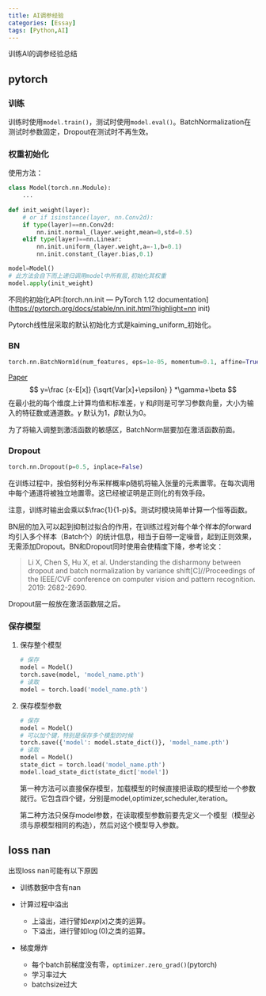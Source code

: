 ```yaml
---
title: AI调参经验
categories: [Essay]
tags: [Python,AI]
---
```


训练AI的调参经验总结

<!--more-->

## pytorch

### 训练

训练时使用`model.train()`，测试时使用`model.eval()`。BatchNormalization在测试时参数固定，Dropout在测试时不再生效。

### 权重初始化

使用方法：

```python
class Model(torch.nn.Module):
    ...
    
def init_weight(layer):
    # or if isinstance(layer, nn.Conv2d):
    if type(layer)==nn.Conv2d:
        nn.init.normal_(layer.weight,mean=0,std=0.5)
    elif type(layer)==nn.Linear:
        nn.init.uniform_(layer.weight,a=-1,b=0.1)
        nn.init.constant_(layer.bias,0.1)

model=Model()
# 此方法会自下而上递归调用model中所有层,初始化其权重
model.apply(init_weight)
```

不同的初始化API:[torch.nn.init — PyTorch 1.12 documentation](https://pytorch.org/docs/stable/nn.init.html?highlight=nn init)

Pytorch线性层采取的默认初始化方式是kaiming_uniform_初始化。

### BN 

```python
torch.nn.BatchNorm1d(num_features, eps=1e-05, momentum=0.1, affine=True, track_running_stats=True, device=None, dtype=None)
```

[Paper](https://arxiv.org/abs/1502.03167)
$$
y=\frac {x-E[x]} {\sqrt{Var[x]+\epsilon} } *\gamma+\beta
$$
在最小批的每个维度上计算均值和标准差，$\gamma$ 和$\beta$则是可学习参数向量，大小为输入的特征数或通道数。$\gamma$ 默认为1，$\beta$默认为0。

为了将输入调整到激活函数的敏感区，BatchNorm层要加在激活函数前面。

### Dropout

```python
torch.nn.Dropout(p=0.5, inplace=False)
```

在训练过程中，按伯努利分布采样概率p随机将输入张量的元素置零。在每次调用中每个通道将被独立地置零。这已经被证明是正则化的有效手段。

注意，训练时输出会乘以$\frac{1}{1-p}$。测试时模块简单计算一个恒等函数。

BN层的加入可以起到抑制过拟合的作用，在训练过程对每个单个样本的forward均引入多个样本（Batch个）的统计信息，相当于自带一定噪音，起到正则效果，无需添加Dropout。BN和Dropout同时使用会使精度下降，参考论文：

> Li X, Chen S, Hu X, et al. Understanding the disharmony between dropout and batch normalization by variance shift[C]//Proceedings of the IEEE/CVF conference on computer vision and pattern recognition. 2019: 2682-2690.

Dropout层一般放在激活函数层之后。

### 保存模型

1. 保存整个模型

   ```python
   # 保存
   model = Model()
   torch.save(model, 'model_name.pth')
   # 读取
   model = torch.load('model_name.pth')
   ```

2. 保存模型参数

   ```python
   # 保存
   model = Model()
   # 可以加个键，特别是保存多个模型的时候
   torch.save({'model': model.state_dict()}, 'model_name.pth')
   # 读取
   model = Model()
   state_dict = torch.load('model_name.pth')
   model.load_state_dict(state_dict['model'])
   ```
   
   第一种方法可以直接保存模型，加载模型的时候直接把读取的模型给一个参数就行。它包含四个键，分别是model,optimizer,scheduler,iteration。
   
   第二种方法只保存model参数，在读取模型参数前要先定义一个模型（模型必须与原模型相同的构造），然后对这个模型导入参数。
   



## loss nan

出现loss nan可能有以下原因

- 训练数据中含有nan

- 计算过程中溢出
  -  上溢出，进行譬如$exp(x)$之类的运算。
  - 下溢出，进行譬如$\log(0)$之类的运算。

- 梯度爆炸
  - 每个batch前梯度没有零，`optimizer.zero_grad()`(pytorch)
  - 学习率过大
  - batchsize过大
